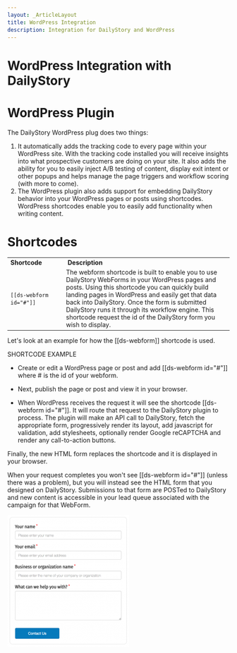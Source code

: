 ```yaml
---
layout: _ArticleLayout
title: WordPress Integration
description: Integration for DailyStory and WordPress
---
```

# WordPress Integration with DailyStory

# WordPress Plugin
The DailyStory WordPress plug does two things:

1. It automatically adds the tracking code to every page within your WordPress site. With the tracking code installed you will receive insights into what prospective customers are doing on your site. It also adds the ability for you to easily inject A/B testing of content, display exit intent or other popups and helps manage the page triggers and workflow scoring (with more to come).
2. The WordPress plugin also adds support for embedding DailyStory behavior into your WordPress pages or posts using shortcodes. WordPress shortcodes enable you to easily add functionality when writing content.

# Shortcodes
<table class="table">
<tbody>
<tr>
<td><strong>Shortcode</strong></td>
<td><strong> Description</strong></td>
</tr>
<tr>
<td width="25%"><code>[[ds-webform id="#"]]</code></td>
<td>The webform shortcode is built to enable you to use DailyStory WebForms in your WordPress pages and posts. Using this shortcode you can quickly build landing pages in WordPress and easily get that data back into DailyStory. Once the form is submitted DailyStory runs it through its workflow engine. This shortcode request the id of the DailyStory form you wish to display.</td>
</tr>
</tbody>
</table>

Let's look at an example for how the [[ds-webform]] shortcode is used.

SHORTCODE EXAMPLE

* Create or edit a WordPress page or post and add [[ds-webform id="#"]] where # is the id of your webform.

* Next, publish the page or post and view it in your browser.

* When WordPress receives the request it will see the shortcode [[ds-webform id="#"]]. It will route that request to the DailyStory plugin to process. The plugin will make an API call to DailyStory, fetch the appropriate form, progressively render its layout, add javascript for validation, add stylesheets, optionally render Google reCAPTCHA and render any call-to-action buttons.

Finally, the new HTML form replaces the shortcode and it is displayed in your browser.

When your request completes you won't see [[ds-webform id="#"]] (unless there was a problem), but you will instead see the HTML form that you designed on DailyStory. Submissions to that form are POSTed to DailyStory and new content is accessible in your lead queue associated with the campaign for that WebForm.

![WordPress Form](/articles/integrations/wordpress-01.png "WordPress Form")


